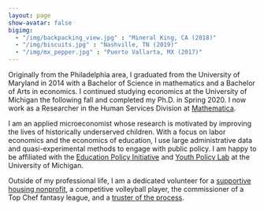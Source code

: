 ```yaml
---
layout: page
show-avatar: false
bigimg: 
  - "/img/backpacking_view.jpg" : "Mineral King, CA (2018)"
  - "/img/biscuits.jpg" : "Nashville, TN (2019)"
  - "/img/mx_pepper.jpg" : "Puerto Vallarta, MX (2017)"
---
```


Originally from the Philadelphia area, I graduated from the University of Maryland in 2014 with a Bachelor of Science in mathematics and a Bachelor of Arts in economics. I continued studying economics at the University of Michigan the following fall and completed my Ph.D. in Spring 2020. I now work as a Researcher in the Human Services Division at [Mathematica](https://www.mathematica.org/).

I am an applied microeconomist whose research is motivated by improving the lives of historically underserved children. With a focus on labor economics and the economics of education, I use large administrative data and quasi-experimental methods to engage with public policy. I am happy to be affiliated with the [Education Policy Initiative](http://www.edpolicy.umich.edu/) and [Youth Policy Lab](http://youthpolicylab.umich.edu/) at the University of Michigan.

Outside of my professional life, I am a dedicated volunteer for a [supportive housing nonprofit](https://www.avalonhousing.org/), a competitive volleyball player, the commissioner of a Top Chef fantasy league, and a [truster of the process](https://www.theringer.com/2017/6/21/16038856/sam-hinkie-philadelphia-76ers-process-draft-markelle-fultz-bb1b060ee4a5).



